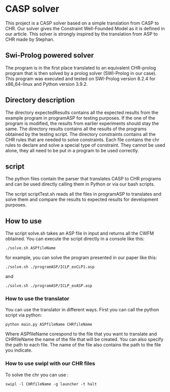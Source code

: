 # CASP solver

This project is a CASP solver based on a simple translation from CASP to CHR. Our solver gives the Constraint Well-Founded Model as it is defined in our article. This solver is strongly inspired by the translation from ASP to CHR made by Stephan. 

## Swi-Prolog powered solver

The program is in the first place translated to an equivalent CHR-prolog program that is then solved by a prolog solver (SWI-Prolog in our case). This program was executed and tested on SWI-Prolog version 8.2.4 for x86_64-linux and Python version 3.9.2. 

## Directory description

The directory expectedResults contains all the expected results from the example program in programASP for testing purposes. If the one of the program is modified, the results from earlier experiments should stay the same. 
The directory results contains all the results of the programs obtained by the testing script.
The directory constraints contains all the CHR rules that are needed to solve constraints. Each file contains the chr rules to declare and solve a special type of constraint. They cannot be used alone, they all need to be put in a program to be used correctly. 

## script

The python files contain the parser that translates CASP to CHR programs and can be used directly calling them in Python or via our bash scripts. 

The script scriptTest.sh reads all the files in programASP to translates and solve them and compare the results to expected results for development purposes.

## How to use

The script solve.sh takes an ASP file in input and returns all the CWFM obtained. You can execute the script directly in a console like this:

``` ./solve.sh ASPfileName ```

for example, you can solve the program presented in our paper like this:

``` ./solve.sh ./programASP/ICLP_exCLP1.asp ```

and 

``` ./solve.sh ./programASP/ICLP_exASP.asp ```

### How to use the translator

You can use the translator in different ways. First you can call the python script via python:

``` python main.py ASPfileName CHRfileName ```

Where ASPfileName corespond to the file that you want to translate and CHRfileName the name of the file that will be created. You can also specify the path to each file. The name of the file also contains the path to the file you indicate. 

### How to use swipl with our CHR files

To solve the chr you can use :

``` swipl -l CHRfileName -g launcher -t halt ```


